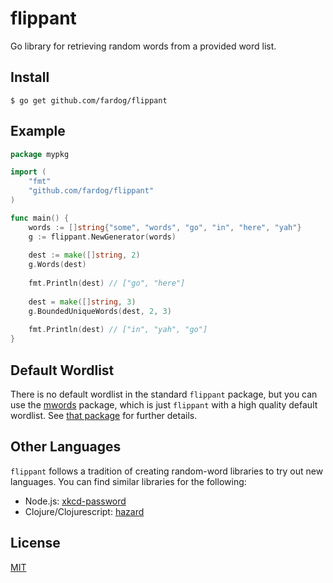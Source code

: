 # flippant

Go library for retrieving random words from a provided word list.

## Install

```
$ go get github.com/fardog/flippant
```

## Example

```go 
package mypkg

import (
    "fmt"
    "github.com/fardog/flippant"
)

func main() {
    words := []string{"some", "words", "go", "in", "here", "yah"}
    g := flippant.NewGenerator(words)
    
    dest := make([]string, 2)
    g.Words(dest)
    
    fmt.Println(dest) // ["go", "here"]
    
    dest = make([]string, 3)
    g.BoundedUniqueWords(dest, 2, 3)
    
    fmt.Println(dest) // ["in", "yah", "go"]
}
```

## Default Wordlist

There is no default wordlist in the standard `flippant` package, but you can 
use the [mwords][] package, which is just `flippant` with a high quality
default wordlist. See [that package][mwords] for further details.

## Other Languages

`flippant` follows a tradition of creating random-word libraries to try out
new languages. You can find similar libraries for the following:

- Node.js: [xkcd-password][]
- Clojure/Clojurescript: [hazard][]

## License

[MIT](./LICENSE)

[xkcd-password]: https://github.com/fardog/node-xkcd-password
[hazard]: https://github.com/fardog/hazard
[mwords]: https://github.com/fardog/flippant/blob/master/mwords
